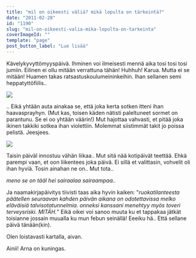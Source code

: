 ```yaml
---
title: "mil on oikeesti väliä? mikä lopulta on tärkeintä?"
date: "2011-02-28"
id: "1190"
slug: "mil-on-oikeesti-valia-mika-lopulta-on-tarkeinta"
coverImageId: ""
template: "page"
post_button_label: "Lue lisää"
---
```


Kävelykyvyttömyyspäivä. Ihminen voi ilmeisesti mennä aika tosi tosi tosi jumiin. Eilinen ei ollu mitään verrattuna tähän! Huhhuh! Karua. Mutta ei se mitään! Huamen takas ratsastuskoulumeininkeihin. Ihan sellanen semi heppatyttöfiilis..  
  

[![](images/nimet%25C3%25B6n3.png)](https://lh6.googleusercontent.com/-b74Srsldx5Q/TWwEJuXvB9I/AAAAAAAAABU/-8ZI7rGl1Xw/s1600/nimet%25C3%25B6n3.png)

  
.. Eikä yhtään auta ainakaa se, että joka kerta sotken itteni ihan haavasprayhyn. (Mut kas, toisen käden nätisti paleltuneet sormet on parantunu. Se ei oo yhtään väärin!) Mut hajottaa vahvasti, et pitää joka ikinen takkiki sotkea ihan violettiin. Molemmat siistimmät takit jo poissa pelistä. Jeesjees.  
  

[![](images/nimet%25C3%25B6n2.png)](https://lh5.googleusercontent.com/-PbUsW9qjLcI/TWwEy3Zp7TI/AAAAAAAAABY/Spbg1Ss8rcw/s1600/nimet%25C3%25B6n2.png)

  

Taisin päiväl innostuu vähän liikaa.. Mut sitä nää kotipäivät teettää. Ehkä parempi vaan, et oon liikentees joka päivä. Ei sillä et valittasin, vohvelit oli ihan hyviä. Tosin ainahan ne on.. Mut tota..

  

_meno se on tääl hei sairaalaa sairaampaa.._

  

Ja naamakirjapäivitys tiivisti taas aika hyvin kaiken: "_ruokatilanteesta päätellen seuraavan kahden päivän aikana on odotettavissa melko eläväisiä talvisotatunnelmia. onneksi kanssani menehtyy myös toveri terveysriski. MITÄH._" Eikä oikei voi sanoo muuta ku et tappakaa jätkät toisianne jossain muualla ku mun febun seinällä! Eeeiku hä.. Että sellane päivä tänään(kin).

  

Olen loistavasti kartalla, aivan.

Ainii! Arna on kuningas.
